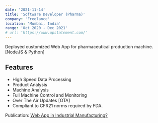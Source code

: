 ```yaml
---
date: '2021-11-14'
title: 'Software Developer (Pharma)'
company: 'Freelance'
location: 'Mumbai, India'
range: 'Oct 2020 - Dec 2021'
# url: 'https://www.upstatement.com/'
---
```


Deployed customized Web App for pharmaceutical production machine. [NodeJS & Python]
## Features
- High Speed Data Processing
- Product Analysis
- Machine Analysis
- Full Machine Control and Monitoring
- Over The Air Updates [OTA]
- Compliant to CFR21 norms required by FDA.

Publication: [Web App in Industrial Manufacturing?](https://marutimuthu.medium.com/web-app-in-industrial-manufacturing-984990491a02)